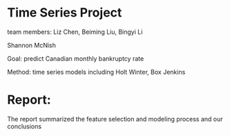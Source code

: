 # Time Series Project

team members: Liz Chen, Beiming Liu, Bingyi Li



Shannon McNish

Goal: predict Canadian monthly bankruptcy rate

Method: time series models including Holt Winter, Box Jenkins

# Report: 

The report summarized the feature selection and modeling process and our conclusions 
